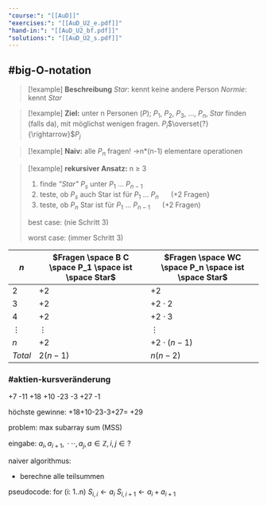 ```yaml
---
"course:": "[[AuD]]"
"exercises:": "[[AuD_U2_e.pdf]]"
"hand-in:": "[[AuD_U2_bf.pdf]]"
"solutions:": "[[AuD_U2_s.pdf]]"
---
```

## #big-O-notation







>[!example] **Beschreibung**
>*Star*: kennt keine andere Person
>*Normie*: kennt *Star*

>[!example] **Ziel:**
>unter n Personen ($P$); $P_1$, $P_2$, $P_3$, ..., $P_n$, *Star* finden (falls da), mit möglichst wenigen fragen.
>$P_i$$\overset{?}{\rightarrow}$$P_j$

>[!example] **Naiv:**
>alle $P_n$ fragen!
>$\rightarrow$n*(n-1) elementare operationen

>[!example] **rekursiver Ansatz:**
>n $\geq$ 3
>1. finde *"Star"* $P_s$ unter $P_1$ ... $P_{n-1}$
>2. teste, ob $P_s$ auch Star ist für $P_1$ ... $P_n$ $\quad$ (+2 Fragen}
>3. teste, ob $P_n$ Star ist für $P_1$ ... $P_{n-1}$ $\quad$ (+2 Fragen)
>
>best case: (nie Schritt 3)
>
>
>worst case: (immer Schritt 3)





| $n$ | $Fragen \space B C \space P_1 \space ist \space Star$ | $Fragen \space WC \space P_n \space ist \space Star$ |
| - | - | - |
| $2$ | $+2$ | $+2$ |
| $3$ | $+2$ | $+2 \cdot 2$ |
| $4$ | $+2$ | $+2 \cdot 3$ |
| $\vdots$ | $\vdots$ | $\vdots$ |
| $n$ | $+2$ | $+2\cdot(n-1)$ |
| $Total$ | $2(n-1)$ | $n(n-2)$ |




### #aktien-kursveränderung

+7 -11 +18 +10 -23 -3 +27 -1

höchste gewinne: +18+10-23-3+27= +29

problem: max subarray sum (MSS)

eingabe: $a_i ,\,a_{i+1},\,\cdot\cdot\cdot ,a_j,\, a\in\mathbb{Z},\,i,\,j\in ?$

naiver algorithmus:
- berechne alle teilsummen



pseudocode:
for (i: 1..n)
	$S_{i, i}\leftarrow a_i$
	$S_{i, i+1}\leftarrow a_i+a_{i+1}$
	
	